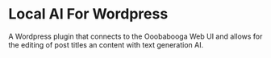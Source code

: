 # Local AI For Wordpress
A Wordpress plugin that connects to the Ooobabooga Web UI and allows for the editing of post titles an content with text generation AI.
